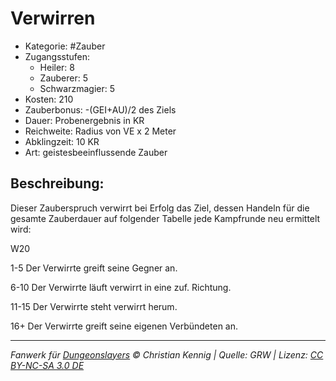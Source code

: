 # Verwirren

- Kategorie: #Zauber
- Zugangsstufen:
  - Heiler: 8
  - Zauberer: 5
  - Schwarzmagier: 5
- Kosten: 210
- Zauberbonus: -(GEI+AU)/2 des Ziels
- Dauer: Probenergebnis in KR
- Reichweite: Radius von VE x 2 Meter
- Abklingzeit: 10 KR
- Art: geistesbeeinflussende Zauber

## Beschreibung:

Dieser Zauberspruch verwirrt bei Erfolg das Ziel, dessen Handeln für die gesamte Zauberdauer auf folgender Tabelle jede Kampfrunde neu ermittelt wird:

W20

1-5 Der Verwirrte greift seine Gegner an.

6-10 Der Verwirrte läuft verwirrt in eine zuf. Richtung.

11-15 Der Verwirrte steht verwirrt herum.

16+ Der Verwirrte greift seine eigenen Verbündeten an.

---

_Fanwerk für [Dungeonslayers](https://www.dungeonslayers.net/) © Christian Kennig | Quelle: GRW | Lizenz: [CC BY-NC-SA 3.0 DE](https://creativecommons.org/licenses/by-nc-sa/3.0/de/)_
